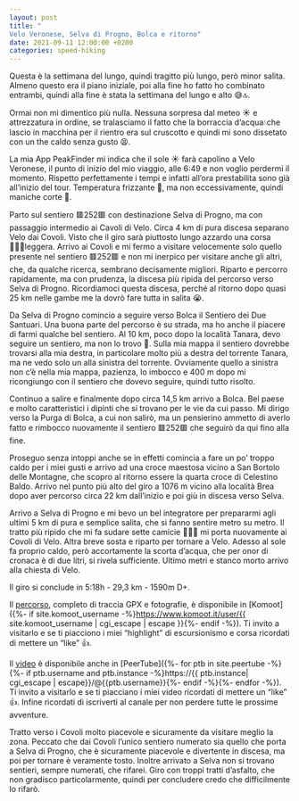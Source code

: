```yaml
---
layout: post
title: "
Velo Veronese, Selva di Progno, Bolca e ritorno"
date: 2021-09-11 12:00:00 +0200
categories: speed-hiking
---
```


Questa è la settimana del lungo, quindi tragitto più lungo, però minor salita. Almeno questo era il piano iniziale, poi alla fine ho fatto ho combinato entrambi, quindi alla fine è stata la settimana del lungo e alto 😅🔝.

Ormai non mi dimentico più nulla. Nessuna sorpresa dal meteo ☀️ e attrezzatura in ordine, se tralasciamo il fatto che la borraccia d’acqua💧che lascio in macchina per il rientro era sul cruscotto e quindi mi sono dissetato con un the caldo senza gusto 😫.

La mia App PeakFinder mi indica che il sole ☀️ farà capolino a Velo Veronese, il punto di inizio del mio viaggio, alle 6:49 e non voglio perdermi il momento. Rispetto perfettamente i tempi e infatti all’ora prestabilita sono già all’inizio del tour. Temperatura frizzante 🍾, ma non eccessivamente, quindi maniche corte 👕.

Parto sul sentiero 🟥252🟥 con destinazione Selva di Progno, ma con passaggio intermedio ai Cavoli di Velo. Circa 4 km di pura discesa separano Velo dai Covoli. Visto che il giro sarà piuttosto lungo azzardo una corsa 🏃🏻‍♂️leggera. Arrivo ai Covoli e mi fermo a visitare velocemente solo quello presente nel sentiero 🟥252🟥 e non mi inerpico per visitare anche gli altri, che, da qualche ricerca, sembrano decisamente migliori. Riparto e percorro rapidamente, ma con prudenza, la discesa più ripida del percorso verso Selva di Progno. Ricordiamoci questa discesa, perché al ritorno dopo quasi 25 km nelle gambe me la dovrò fare tutta in salita 😭.
 
Da Selva di Progno comincio a seguire verso Bolca il Sentiero dei Due Santuari. Una buona parte del percorso è su strada, ma ho anche il piacere di farmi qualche bel sentiero. Al 10 km, poco dopo la località Tanara, devo seguire un sentiero, ma non lo trovo 🤨. Sulla mia mappa il sentiero dovrebbe trovarsi alla mia destra, in particolare molto più a destra del torrente Tanara, ma ne vedo solo un alla sinistra del torrente. Ovviamente quello a sinistra non c’è nella mia mappa, pazienza, lo imbocco e 400 m dopo mi ricongiungo con il sentiero che dovevo seguire, quindi tutto risolto.

Continuo a salire e finalmente dopo circa 14,5 km arrivo a Bolca. Bel paese e molto caratteristici i dipinti che si trovano per le vie da cui passo. Mi dirigo verso la Purga di Bolca, a cui non salirò, ma un pensierino ammetto di averlo fatto e rimbocco nuovamente il sentiero 🟥252🟥 che seguirò da qui fino alla fine.

Proseguo senza intoppi anche se in effetti comincia a fare un po’ troppo caldo per i miei gusti e arrivo ad una croce maestosa vicino a San Bortolo delle Montagne, che scopro al ritorno essere la quarta croce di Celestino Baldo. Arrivo nel punto più alto del giro a 1076 m vicino alla località Brea dopo aver percorso circa 22 km dall’inizio e poi giù in discesa verso Selva.

Arrivo a Selva di Progno e mi bevo un bel integratore per prepararmi agli ultimi 5 km di pura e semplice salita, che si fanno sentire metro su metro. Il tratto più ripido che mi fa sudare sette camicie 🥵🥵🥵 mi porta nuovamente ai Covoli di Velo. Altra breve sosta e riparto per tornare a Velo. Adesso al sole fa proprio caldo, però accortamente la scorta d’acqua, che per onor di cronaca è di due litri, si rivela sufficiente. Ultimo metri e stanco morto arrivo alla chiesta di Velo. 

Il giro si conclude in 5:18h - 29,3 km - 1590m D+.

Il [percorso][percorso], completo di traccia GPX e fotografie, è disponibile in [Komoot]({%- if site.komoot_username -%}https://www.komoot.it/user/{{ site.komoot_username | cgi_escape | escape }}{%- endif -%}). Ti invito a visitarlo e se ti piacciono i miei “highlight” di escursionismo e corsa ricordati di mettere un “like” 👍.

Il [video][video] è disponibile anche in [PeerTube]({%- for ptb in site.peertube -%}{%- if ptb.username and ptb.instance -%}https://{{ ptb.instance| cgi_escape | escape}}/@{{ptb.username}}{%- endif -%}{%- endfor -%}). Ti invito a visitarlo e se ti piacciano i miei video ricordati di mettere un “like” 👍. Infine ricordati di iscriverti al canale per non perdere tutte le prossime avventure.

Tratto verso i Covoli molto piacevole e sicuramente da visitare meglio la zona. Peccato che dai Covoli l’unico sentiero numerato sia quello che porta a Selva di Progno, che è sicuramente piacevole e divertente in discesa, ma poi per tornare è veramente tosto. Inoltre arrivato a Selva non si trovano sentieri, sempre numerati, che rifarei. Giro con troppi tratti d’asfalto, che non gradisco particolarmente, quindi per concludere credo che difficilmente lo rifarò.

[percorso]: https://www.komoot.it/tour/484471122?ref=wtd
[video]: https://peertube.uno/w/4zvqXmLtExpqzzDhJ7Pc5C
